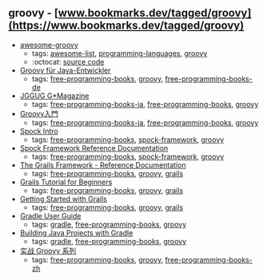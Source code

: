 groovy - [www.bookmarks.dev/tagged/groovy](https://www.bookmarks.dev/tagged/groovy)
---
* [awesome-groovy](https://github.com/kdabir/awesome-groovy#readme)
    * tags: [awesome-list](../tagged/awesome-list.md), [programming-languages](../tagged/programming-languages.md), [groovy](../tagged/groovy.md)
    * :octocat: [source code](https://github.com/kdabir/awesome-groovy#readme)
* [Groovy für Java-Entwickler](http://examples.oreilly.de/openbooks/pdf_groovyger.pdf)
    * tags: [free-programming-books](../tagged/free-programming-books.md), [groovy](../tagged/groovy.md), [free-programming-books-de](../tagged/free-programming-books-de.md)
* [JGGUG G*Magazine](http://grails.jp/g_mag_jp/)
    * tags: [free-programming-books-ja](../tagged/free-programming-books-ja.md), [free-programming-books](../tagged/free-programming-books.md), [groovy](../tagged/groovy.md)
* [Groovy入門](http://www.oki-osk.jp/esc/groovy/)
    * tags: [free-programming-books-ja](../tagged/free-programming-books-ja.md), [free-programming-books](../tagged/free-programming-books.md), [groovy](../tagged/groovy.md)
* [Spock Intro](http://edgibbs.com/spock-intro-a-bdd-testing-framework-in-groovy/)
    * tags: [free-programming-books](../tagged/free-programming-books.md), [spock-framework](../tagged/spock-framework.md), [groovy](../tagged/groovy.md)
* [Spock Framework Reference Documentation](https://spockframework.github.io/spock/docs/current/index.html)
    * tags: [free-programming-books](../tagged/free-programming-books.md), [spock-framework](../tagged/spock-framework.md), [groovy](../tagged/groovy.md)
* [The Grails Framework - Reference Documentation](http://grails.github.io/grails-doc/latest/)
    * tags: [free-programming-books](../tagged/free-programming-books.md), [groovy](../tagged/groovy.md), [grails](../tagged/grails.md)
* [Grails Tutorial for Beginners](http://grails.asia/grails-tutorial-for-beginners/)
    * tags: [free-programming-books](../tagged/free-programming-books.md), [groovy](../tagged/groovy.md), [grails](../tagged/grails.md)
* [Getting Started with Grails](http://www.infoq.com/minibooks/grails-getting-started)
    * tags: [free-programming-books](../tagged/free-programming-books.md), [groovy](../tagged/groovy.md), [grails](../tagged/grails.md)
* [Gradle User Guide](https://docs.gradle.org/current/userguide/userguide.html)
    * tags: [gradle](../tagged/gradle.md), [free-programming-books](../tagged/free-programming-books.md), [groovy](../tagged/groovy.md)
* [Building Java Projects with Gradle](http://spring.io/guides/gs/gradle/)
    * tags: [gradle](../tagged/gradle.md), [free-programming-books](../tagged/free-programming-books.md), [groovy](../tagged/groovy.md)
* [实战 Groovy 系列](http://www.ibm.com/developerworks/cn/java/j-pg/)
    * tags: [free-programming-books](../tagged/free-programming-books.md), [groovy](../tagged/groovy.md), [free-programming-books-zh](../tagged/free-programming-books-zh.md)
